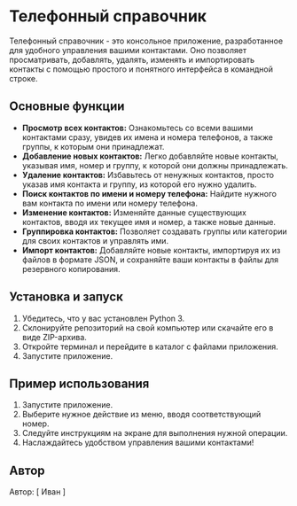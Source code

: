 # Телефонный справочник

Телефонный справочник - это консольное приложение, разработанное для удобного управления вашими контактами. Оно позволяет просматривать, добавлять, удалять, изменять и импортировать контакты с помощью простого и понятного интерфейса в командной строке.

## Основные функции

- **Просмотр всех контактов:** Ознакомьтесь со всеми вашими контактами сразу, увидев их имена и номера телефонов, а также группы, к которым они принадлежат.
- **Добавление новых контактов:** Легко добавляйте новые контакты, указывая имя, номер и группу, к которой они должны принадлежать.
- **Удаление контактов:** Избавьтесь от ненужных контактов, просто указав имя контакта и группу, из которой его нужно удалить.
- **Поиск контактов по имени и номеру телефона:** Найдите нужного вам контакта по имени или номеру телефона.
- **Изменение контактов:** Изменяйте данные существующих контактов, вводя их текущее имя и номер, а также новые данные.
- **Группировка контактов:** Позволяет создавать группы или категории для своих контактов и управлять ими.
- **Импорт контактов:** Добавляйте новые контакты, импортируя их из файлов в формате JSON, и сохраняйте ваши контакты в файлы для резервного копирования.

## Установка и запуск

1. Убедитесь, что у вас установлен Python 3.
2. Склонируйте репозиторий на свой компьютер или скачайте его в виде ZIP-архива.
3. Откройте терминал и перейдите в каталог с файлами приложения.
4. Запустите приложение.

## Пример использования

1. Запустите приложение.
2. Выберите нужное действие из меню, вводя соответствующий номер.
3. Следуйте инструкциям на экране для выполнения нужной операции.
4. Наслаждайтесь удобством управления вашими контактами!

## Автор

Автор: [ Иван ]
